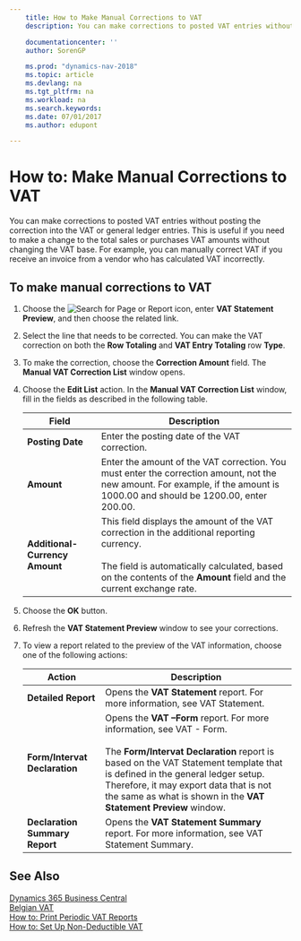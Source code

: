```yaml
---
    title: How to Make Manual Corrections to VAT
    description: You can make corrections to posted VAT entries without posting the correction into the VAT or general ledger entries. This is useful if you need to make a change to the total sales or purchases VAT amounts without changing the VAT base. For example, you can manually correct VAT if you receive an invoice from a vendor who has calculated VAT incorrectly.

    documentationcenter: ''
    author: SorenGP

    ms.prod: "dynamics-nav-2018"
    ms.topic: article
    ms.devlang: na
    ms.tgt_pltfrm: na
    ms.workload: na
    ms.search.keywords:
    ms.date: 07/01/2017
    ms.author: edupont

---
```

# How to: Make Manual Corrections to VAT
You can make corrections to posted VAT entries without posting the correction into the VAT or general ledger entries. This is useful if you need to make a change to the total sales or purchases VAT amounts without changing the VAT base. For example, you can manually correct VAT if you receive an invoice from a vendor who has calculated VAT incorrectly.  

## To make manual corrections to VAT  

1.  Choose the ![Search for Page or Report](../../media/ui-search/search_small.png "Search for Page or Report icon") icon, enter **VAT Statement Preview**, and then choose the related link.  
2.  Select the line that needs to be corrected. You can make the VAT correction on both the **Row Totaling** and **VAT Entry Totaling** row **Type**.  
3.  To make the correction, choose the **Correction Amount** field. The **Manual VAT Correction List** window opens.  
4.  Choose the **Edit List** action. In the **Manual VAT Correction List** window, fill in the fields as described in the following table.  

    |Field|Description|  
    |---------------------------------|---------------------------------------|  
    |**Posting Date**|Enter the posting date of the VAT correction.|  
    |**Amount**|Enter the amount of the VAT correction. You must enter the correction amount, not the new amount. For example, if the amount is 1000.00 and should be 1200.00, enter 200.00.|  
    |**Additional-Currency Amount**|This field displays the amount of the VAT correction in the additional reporting currency.<br /><br /> The field is automatically calculated, based on the contents of the **Amount** field and the current exchange rate.|  

5.  Choose the **OK** button.  
6.  Refresh the **VAT Statement Preview** window to see your corrections.  
7.  To view a report related to the preview of the VAT information, choose one of the following actions:  

    |Action|Description|  
    |------------|---------------------------------------|  
    |**Detailed Report**|Opens the **VAT Statement** report. For more information, see VAT Statement.|  
    |**Form/Intervat Declaration**|Opens the **VAT –Form** report. For more information, see VAT - Form.<br /><br /> The **Form/Intervat Declaration** report is based on the VAT Statement template that is defined in the general ledger setup. Therefore, it may export data that is not the same as what is shown in the **VAT Statement Preview** window.|  
    |**Declaration Summary Report**|Opens the **VAT Statement Summary** report. For more information, see VAT Statement Summary.|  

## See Also
[Dynamics 365 Business Central](https://docs.microsoft.com/dynamics365/business-central/)  
[Belgian VAT](belgian-vat.md)   
 [How to: Print Periodic VAT Reports](how-to-print-periodic-vat-reports.md)   
 [How to: Set Up Non-Deductible VAT](how-to-set-up-non-deductible-vat.md)
